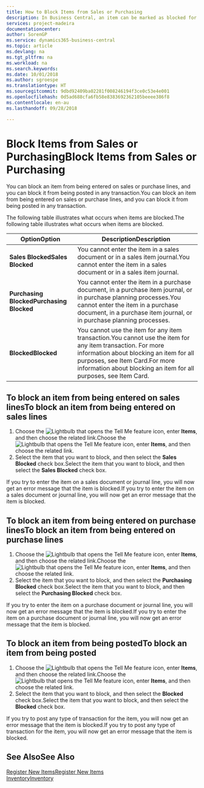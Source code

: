 ```yaml
---
title: How to Block Items from Sales or Purchasing
description: In Business Central, an item can be marked as blocked for sales, blocked for purchase, or blocked for all purposes.
services: project-madeira
documentationcenter: 
author: SorenGP
ms.service: dynamics365-business-central
ms.topic: article
ms.devlang: na
ms.tgt_pltfrm: na
ms.workload: na
ms.search.keywords: 
ms.date: 10/01/2018
ms.author: sgroespe
ms.translationtype: HT
ms.sourcegitcommit: 9dbd92409ba02281f008246194f3ce0c53e4e001
ms.openlocfilehash: 0d5ad688cfa6fb58e8383692362105beeee386f8
ms.contentlocale: en-au
ms.lasthandoff: 09/28/2018

---
```

# <a name="block-items-from-sales-or-purchasing"></a><span data-ttu-id="8d557-103">Block Items from Sales or Purchasing</span><span class="sxs-lookup"><span data-stu-id="8d557-103">Block Items from Sales or Purchasing</span></span>
<span data-ttu-id="8d557-104">You can block an item from being entered on sales or purchase lines, and you can block it from being posted in any transaction.</span><span class="sxs-lookup"><span data-stu-id="8d557-104">You can block an item from being entered on sales or purchase lines, and you can block it from being posted in any transaction.</span></span>  

<span data-ttu-id="8d557-105">The following table illustrates what occurs when items are blocked.</span><span class="sxs-lookup"><span data-stu-id="8d557-105">The following table illustrates what occurs when items are blocked.</span></span>  

|<span data-ttu-id="8d557-106">Option</span><span class="sxs-lookup"><span data-stu-id="8d557-106">Option</span></span>|<span data-ttu-id="8d557-107">Description</span><span class="sxs-lookup"><span data-stu-id="8d557-107">Description</span></span>|  
|--------------------|------------|  
|<span data-ttu-id="8d557-108">**Sales Blocked**</span><span class="sxs-lookup"><span data-stu-id="8d557-108">**Sales Blocked**</span></span>|<span data-ttu-id="8d557-109">You cannot enter the item in a sales document or in a sales item journal.</span><span class="sxs-lookup"><span data-stu-id="8d557-109">You cannot enter the item in a sales document or in a sales item journal.</span></span>|  
|<span data-ttu-id="8d557-110">**Purchasing Blocked**</span><span class="sxs-lookup"><span data-stu-id="8d557-110">**Purchasing Blocked**</span></span>|<span data-ttu-id="8d557-111">You cannot enter the item in a purchase document, in a purchase item journal, or in purchase planning processes.</span><span class="sxs-lookup"><span data-stu-id="8d557-111">You cannot enter the item in a purchase document, in a purchase item journal, or in purchase planning processes.</span></span>|  
|<span data-ttu-id="8d557-112">**Blocked**</span><span class="sxs-lookup"><span data-stu-id="8d557-112">**Blocked**</span></span>|<span data-ttu-id="8d557-113">You cannot use the item for any item transaction.</span><span class="sxs-lookup"><span data-stu-id="8d557-113">You cannot use the item for any item transaction.</span></span> <span data-ttu-id="8d557-114">For more information about blocking an item for all purposes, see Item Card.</span><span class="sxs-lookup"><span data-stu-id="8d557-114">For more information about blocking an item for all purposes, see Item Card.</span></span>|  

## <a name="to-block-an-item-from-being-entered-on-sales-lines"></a><span data-ttu-id="8d557-115">To block an item from being entered on sales lines</span><span class="sxs-lookup"><span data-stu-id="8d557-115">To block an item from being entered on sales lines</span></span>  

1.  <span data-ttu-id="8d557-116">Choose the ![Lightbulb that opens the Tell Me feature](media/ui-search/search_small.png "Tell me what you want to do") icon, enter **Items**, and then choose the related link.</span><span class="sxs-lookup"><span data-stu-id="8d557-116">Choose the ![Lightbulb that opens the Tell Me feature](media/ui-search/search_small.png "Tell me what you want to do") icon, enter **Items**, and then choose the related link.</span></span>  
2.  <span data-ttu-id="8d557-117">Select the item that you want to block, and then select the **Sales Blocked** check box.</span><span class="sxs-lookup"><span data-stu-id="8d557-117">Select the item that you want to block, and then select the **Sales Blocked** check box.</span></span>  

<span data-ttu-id="8d557-118">If you try to enter the item on a sales document or journal line, you will now get an error message that the item is blocked.</span><span class="sxs-lookup"><span data-stu-id="8d557-118">If you try to enter the item on a sales document or journal line, you will now get an error message that the item is blocked.</span></span>

## <a name="to-block-an-item-from-being-entered-on-purchase-lines"></a><span data-ttu-id="8d557-119">To block an item from being entered on purchase lines</span><span class="sxs-lookup"><span data-stu-id="8d557-119">To block an item from being entered on purchase lines</span></span>  

1.  <span data-ttu-id="8d557-120">Choose the ![Lightbulb that opens the Tell Me feature](media/ui-search/search_small.png "Tell me what you want to do") icon, enter **Items**, and then choose the related link.</span><span class="sxs-lookup"><span data-stu-id="8d557-120">Choose the ![Lightbulb that opens the Tell Me feature](media/ui-search/search_small.png "Tell me what you want to do") icon, enter **Items**, and then choose the related link.</span></span>  
2.  <span data-ttu-id="8d557-121">Select the item that you want to block, and then select the **Purchasing Blocked** check box.</span><span class="sxs-lookup"><span data-stu-id="8d557-121">Select the item that you want to block, and then select the **Purchasing Blocked** check box.</span></span>  

<span data-ttu-id="8d557-122">If you try to enter the item on a purchase document or journal line, you will now get an error message that the item is blocked.</span><span class="sxs-lookup"><span data-stu-id="8d557-122">If you try to enter the item on a purchase document or journal line, you will now get an error message that the item is blocked.</span></span>

## <a name="to-block-an-item-from-being-posted"></a><span data-ttu-id="8d557-123">To block an item from being posted</span><span class="sxs-lookup"><span data-stu-id="8d557-123">To block an item from being posted</span></span>
1. <span data-ttu-id="8d557-124">Choose the ![Lightbulb that opens the Tell Me feature](media/ui-search/search_small.png "Tell me what you want to do") icon, enter **Items**, and then choose the related link.</span><span class="sxs-lookup"><span data-stu-id="8d557-124">Choose the ![Lightbulb that opens the Tell Me feature](media/ui-search/search_small.png "Tell me what you want to do") icon, enter **Items**, and then choose the related link.</span></span>
2. <span data-ttu-id="8d557-125">Select the item that you want to block, and then select the **Blocked** check box.</span><span class="sxs-lookup"><span data-stu-id="8d557-125">Select the item that you want to block, and then select the **Blocked** check box.</span></span>

<span data-ttu-id="8d557-126">If you try to post any type of transaction for the item, you will now get an error message that the item is blocked.</span><span class="sxs-lookup"><span data-stu-id="8d557-126">If you try to post any type of transaction for the item, you will now get an error message that the item is blocked.</span></span>

## <a name="see-also"></a><span data-ttu-id="8d557-127">See Also</span><span class="sxs-lookup"><span data-stu-id="8d557-127">See Also</span></span>  
[<span data-ttu-id="8d557-128">Register New Items</span><span class="sxs-lookup"><span data-stu-id="8d557-128">Register New Items</span></span>](inventory-how-register-new-items.md)  
[<span data-ttu-id="8d557-129">Inventory</span><span class="sxs-lookup"><span data-stu-id="8d557-129">Inventory</span></span>](inventory-manage-inventory.md)  

